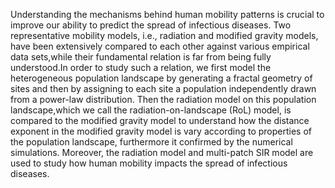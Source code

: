 Understanding the mechanisms behind human mobility patterns is crucial to improve our ability to predict the spread of infectious diseases.
Two representative mobility models, i.e., radiation and modified gravity models, have been extensively compared to each other against various
empirical data sets,while their fundamental relation is far from being fully understood.In order to study such a relation, we first model the 
heterogeneous population landscape by generating a fractal geometry of sites and then by assigning to each site a population independently
drawn from a power-law distribution. Then the radiation model on this population landscape,which we call the radiation-on-landscape (RoL) model, 
is compared to the modified gravity model to understand how the distance exponent in the modified gravity model is vary according to properties
of the population landscape, furthermore it confirmed by the numerical simulations. Moreover, 
the radiation model and multi-patch SIR model are used to study how human mobility impacts the spread of
infectious diseases.
